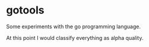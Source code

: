 gotools
=======

Some experiments with the go programming language.  

At this point I would classify everything as alpha quality.
